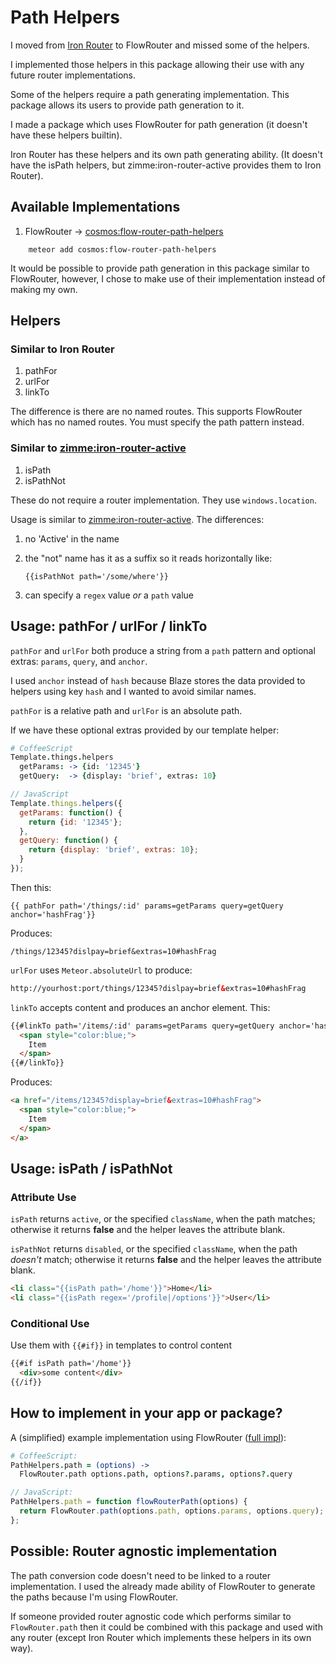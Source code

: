 # Path Helpers

I moved from [Iron Router](http://github.com/iron-meteor/iron-router) to FlowRouter and missed some of the helpers.

I implemented those helpers in this package allowing their use with any future router implementations.

Some of the helpers require a path generating implementation. This package allows its users to provide path generation to it.

I made a package which uses FlowRouter for path generation (it doesn't have these helpers builtin).

Iron Router has these helpers and its own path generating ability. (It doesn't have the isPath helpers, but zimme:iron-router-active provides them to Iron Router).


## Available Implementations

1. FlowRouter -> [cosmos:flow-router-path-helpers](http://github.com/elidoran/cosmos-flow-router-path-helpers)

```
    meteor add cosmos:flow-router-path-helpers
```

It would be possible to provide path generation in this package similar to FlowRouter, however, I chose to make use of their implementation instead of making my own.

## Helpers

### Similar to Iron Router

1. pathFor
2. urlFor
3. linkTo

The difference is there are no named routes. This supports FlowRouter which has no named routes. You must specify the path pattern instead. 


### Similar to [zimme:iron-router-active](https://github.com/zimme/meteor-iron-router-active)

1. isPath
2. isPathNot

These do not require a router implementation. They use `windows.location`.

Usage is similar to [zimme:iron-router-active](https://github.com/zimme/meteor-iron-router-active). The differences:

1. no 'Active' in the name
2. the "not" name has it as a suffix so it reads horizontally like: 

    `{{isPathNot path='/some/where'}}`
    
3. can specify a `regex` value *or* a `path` value


## Usage: pathFor / urlFor / linkTo

`pathFor` and `urlFor` both produce a string from a `path` pattern and optional extras: `params`, `query`, and `anchor`.

I used `anchor` instead of `hash` because Blaze stores the data provided to helpers using key `hash` and I wanted to avoid similar names.

`pathFor` is a relative path and `urlFor` is an absolute path.

If we have these optional extras provided by our template helper:
``` coffeescript
# CoffeeScript
Template.things.helpers
  getParams: -> {id: '12345'}
  getQuery:  -> {display: 'brief', extras: 10}
```
``` javascript
// JavaScript
Template.things.helpers({
  getParams: function() { 
    return {id: '12345'};
  },
  getQuery: function() {
    return {display: 'brief', extras: 10};
  }
});
```

Then this:
```
{{ pathFor path='/things/:id' params=getParams query=getQuery anchor='hashFrag'}}
```
Produces:
```
/things/12345?dislpay=brief&extras=10#hashFrag
```
`urlFor` uses `Meteor.absoluteUrl` to produce:
```html
http://yourhost:port/things/12345?dislpay=brief&extras=10#hashFrag
```

`linkTo` accepts content and produces an anchor element. This:
```html
{{#linkTo path='/items/:id' params=getParams query=getQuery anchor='hashFrag'}}
  <span style="color:blue;">
    Item
  </span>
{{#/linkTo}}
```
Produces:
```html
<a href="/items/12345?display=brief&extras=10#hashFrag">
  <span style="color:blue;">
    Item
  </span>
</a>
```

## Usage: isPath / isPathNot

### Attribute Use

`isPath` returns `active`, or the specified `className`, when the path matches; otherwise it returns **false** and the helper leaves the attribute blank.

`isPathNot` returns `disabled`, or the specified `className`, when the path *doesn't* match; otherwise it returns **false** and the helper leaves the attribute blank.

```html
<li class="{{isPath path='/home'}}">Home</li>
<li class="{{isPath regex='/profile|/options'}}">User</li>

```


### Conditional Use

Use them with `{{#if}}` in templates to control content
```html
{{#if isPath path='/home'}}
  <div>some content</div>
{{/if}}
```


## How to implement in your app or package?

A (simplified) example implementation using FlowRouter ([full impl](http://github.com/elidoran/cosmos-flow-router-path-helpers/blob/master/flowRouterImpl.coffee)):
```coffeescript
# CoffeeScript:
PathHelpers.path = (options) ->
  FlowRouter.path options.path, options?.params, options?.query
```
```javascript
// JavaScript:
PathHelpers.path = function flowRouterPath(options) {
  return FlowRouter.path(options.path, options.params, options.query);
};
```

## Possible: Router agnostic implementation

The path conversion code doesn't need to be linked to a router implementation. I used the already made ability of FlowRouter to generate the paths because I'm using FlowRouter.

If someone provided router agnostic code which performs similar to `FlowRouter.path` then it could be combined with this package and used with any router (except Iron Router which implements these helpers in its own way).

